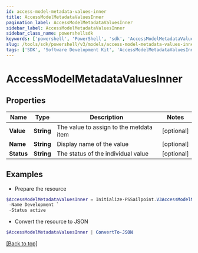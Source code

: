 ```yaml
---
id: access-model-metadata-values-inner
title: AccessModelMetadataValuesInner
pagination_label: AccessModelMetadataValuesInner
sidebar_label: AccessModelMetadataValuesInner
sidebar_class_name: powershellsdk
keywords: ['powershell', 'PowerShell', 'sdk', 'AccessModelMetadataValuesInner', 'AccessModelMetadataValuesInner'] 
slug: /tools/sdk/powershell/v3/models/access-model-metadata-values-inner
tags: ['SDK', 'Software Development Kit', 'AccessModelMetadataValuesInner', 'AccessModelMetadataValuesInner']
---
```



# AccessModelMetadataValuesInner

## Properties

Name | Type | Description | Notes
------------ | ------------- | ------------- | -------------
**Value** | **String** | The value to assign to the metdata item | [optional] 
**Name** | **String** | Display name of the value | [optional] 
**Status** | **String** | The status of the individual value | [optional] 

## Examples

- Prepare the resource
```powershell
$AccessModelMetadataValuesInner = Initialize-PSSailpoint.V3AccessModelMetadataValuesInner  -Value development `
 -Name Development `
 -Status active
```

- Convert the resource to JSON
```powershell
$AccessModelMetadataValuesInner | ConvertTo-JSON
```


[[Back to top]](#) 

